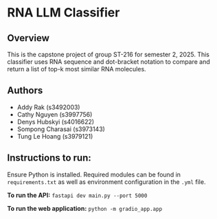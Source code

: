 # RNA LLM Classifier
## Overview
This is the capstone project of group ST-216 for semester 2, 2025. This classifier uses RNA sequence and dot-bracket notation to compare and return a list of top-k most similar RNA molecules. 

## Authors
- Addy Rak (s3492003)
- Cathy Nguyen (s3997756)
- Denys Hubskyi (s4016622)
- Sompong Charasai (s3973143)
- Tung Le Hoang (s3979121)

## Instructions to run:
Ensure Python is installed. Required modules can be found in `requirements.txt` as well as environment configuration in the `.yml` file.

**To run the API:**
`fastapi dev main.py --port 5000`

**To run the web application:**
`python -m gradio_app.app`

